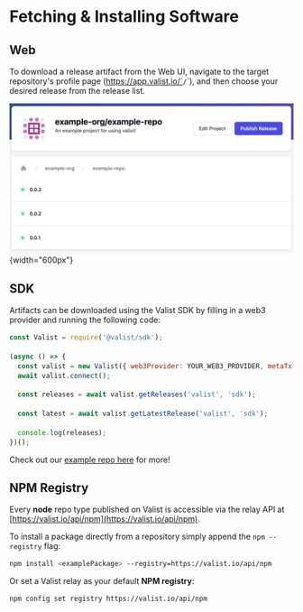 # Fetching & Installing Software

## Web

To download a release artifact from the Web UI, navigate to the target repository's profile page (https://app.valist.io/`<orgName>`/`<repoName>`), and then choose your desired release from the release list.

![valist-release-page](img/valist-release-page.png){width="600px"}

## SDK

Artifacts can be downloaded using the Valist SDK by filling in a web3 provider and running the following code:

```javascript
const Valist = require('@valist/sdk');

(async () => {
  const valist = new Valist({ web3Provider: YOUR_WEB3_PROVIDER, metaTx: false });
  await valist.connect();

  const releases = await valist.getReleases('valist', 'sdk');

  const latest = await valist.getLatestRelease('valist', 'sdk');

  console.log(releases);
})();
```

Check out our [example repo here](https://github.com/valist-io/example-projects/tree/main/cli-publish-binary) for more!

## NPM Registry

Every **node** repo type published on Valist is accessible via the relay API at [https://valist.io/api/npm](https://valist.io/api/npm).

To install a package directly from a repository simply append the `npm --registry` flag:

```bash
npm install <examplePackage> --registry=https://valist.io/api/npm
```

Or set a Valist relay as your default **NPM registry**:

```bash
npm config set registry https://valist.io/api/npm
```
